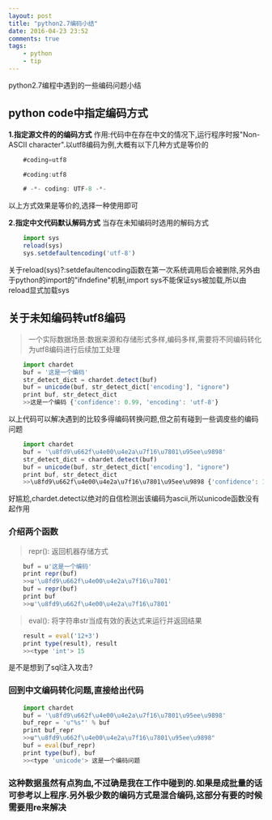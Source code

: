 ```yaml
---
layout: post
title: "python2.7编码小结"
date: 2016-04-23 23:52
comments: true
tags: 
	- python
	- tip
---
```


python2.7编程中遇到的一些编码问题小结

<!-- more -->
## python code中指定编码方式

**1.指定源文件的的编码方式**
作用:代码中在存在中文的情况下,运行程序时报"Non-ASCII character".以utf8编码为例,大概有以下几种方式是等价的
```js
	#coding=utf8  
```

```js
	#coding:utf8
```

```js
	# -*- coding: UTF-8 -*-
```
以上方式效果是等价的,选择一种使用即可

**2.指定中文代码默认解码方式**
当存在未知编码时选用的解码方式
```js
	import sys
	reload(sys)
	sys.setdefaultencoding('utf-8')
```
关于reload(sys)?:setdefaultencoding函数在第一次系统调用后会被删除,另外由于python的import的"ifndefine"机制,import sys不能保证sys被加载,所以由reload显式加载sys


## 关于未知编码转utf8编码

> 一个实际数据场景:数据来源和存储形式多样,编码多样,需要将不同编码转化为utf8编码进行后续加工处理

```js
	import chardet
	buf = '这是一个编码'
	str_detect_dict = chardet.detect(buf)
	buf = unicode(buf, str_detect_dict['encoding'], "ignore")
	print buf, str_detect_dict
	>>这是一个编码 {'confidence': 0.99, 'encoding': 'utf-8'}
```

以上代码可以解决遇到的比较多得编码转换问题,但之前有碰到一些调皮些的编码问题
```js
	import chardet
	buf = '\u8fd9\u662f\u4e00\u4e2a\u7f16\u7801\u95ee\u9898'
	str_detect_dict = chardet.detect(buf)
	buf = unicode(buf, str_detect_dict['encoding'], "ignore")
	print buf, str_detect_dict
	>>\u8fd9\u662f\u4e00\u4e2a\u7f16\u7801\u95ee\u9898 {'confidence': 1.0, 'encoding': 'ascii'}
```
好尴尬,chardet.detect以绝对的自信检测出该编码为ascii,所以unicode函数没有起作用


### 介绍两个函数
>repr(): 返回机器存储方式
```js
	buf = u'这是一个编码'
	print repr(buf)
	>>u'\u8fd9\u662f\u4e00\u4e2a\u7f16\u7801'
	buf = repr(buf)
	print buf
	>>u'\u8fd9\u662f\u4e00\u4e2a\u7f16\u7801'
```


>eval(): 将字符串str当成有效的表达式来运行并返回结果
```js	
	result = eval('12+3')
	print type(result), result
	>><type 'int'> 15
```
是不是想到了sql注入攻击?

### 回到中文编码转化问题,直接给出代码
```js
	import chardet
	buf = '\u8fd9\u662f\u4e00\u4e2a\u7f16\u7801\u95ee\u9898'
	buf_repr = 'u"%s"' % buf
	print buf_repr
	>>u"\u8fd9\u662f\u4e00\u4e2a\u7f16\u7801\u95ee\u9898"
	buf = eval(buf_repr)
	print type(buf), buf
	>><type 'unicode'> 这是一个编码问题

```
### 这种数据虽然有点狗血,不过确是我在工作中碰到的.如果是成批量的话可参考以上程序.另外极少数的编码方式是混合编码,这部分有要的时候需要用re来解决
